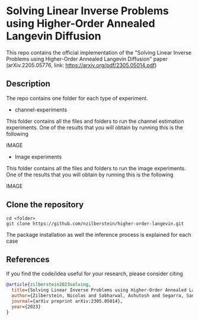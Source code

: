 # Solving Linear Inverse Problems using Higher-Order Annealed Langevin Diffusion

This repo contains the official implementation of the "Solving Linear Inverse Problems using Higher-Order Annealed Langevin Diffusion" paper (arXiv.2205.05776, link: https://arxiv.org/pdf/2305.05014.pdf) 

## Description


The repo contains one folder for each type of experiment.

* channel-experiments

This folder contains all the files and folders to run the channel estimation experiments. One of the results that you will obtain by running this is the following

IMAGE

* Image experiments

This folder contains all the files and folders to run the image experiments. One of the results that you will obtain by running this is the following

IMAGE

## Clone the repository 

```
cd <folder>
git clone https://github.com/nzilberstein/higher-order-langevin.git
```

The package installation as well the inference process is explained for each case

## References

If you find the code/idea useful for your research, please consider citing

```bib
@article{zilberstein2023solving,
  title={Solving Linear Inverse Problems using Higher-Order Annealed Langevin Diffusion},
  author={Zilberstein, Nicolas and Sabharwal, Ashutosh and Segarra, Santiago},
  journal={arXiv preprint arXiv:2305.05014},
  year={2023}
}
```

